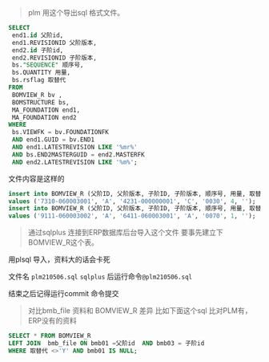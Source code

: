 > plm 用这个导出sql 格式文件。
```sql
SELECT
 end1.id 父阶id,
 end1.REVISIONID 父阶版本,
 end2.id 子阶id,
 end2.REVISIONID 子阶版本,
 bs."SEQUENCE" 顺序号,
 bs.QUANTITY 用量,
 bs.rsflag 取替代
FROM
 BOMVIEW_R bv ,
 BOMSTRUCTURE bs,
 MA_FOUNDATION end1,
 MA_FOUNDATION end2
WHERE
 bs.VIEWFK = bv.FOUNDATIONFK
 AND end1.GUID = bv.END1
 AND end1.LATESTREVISION LIKE '%mr%'
 AND bs.END2MASTERGUID = end2.MASTERFK
 AND end2.LATESTREVISION LIKE '%m%';
```
文件内容是这样的
 
```sql
insert into BOMVIEW_R (父阶ID, 父阶版本, 子阶ID, 子阶版本, 顺序号, 用量, 取替代)
values ('7310-060003001', 'A', '4231-000000001', 'C', '0030', 4, '');
insert into BOMVIEW_R (父阶ID, 父阶版本, 子阶ID, 子阶版本, 顺序号, 用量, 取替代)
values ('9111-060003002', 'A', '6411-060003001', 'A', '0070', 1, '');
```


>  通过sqlplus 连接到ERP数据库后台导入这个文件
要事先建立下BOMVIEW_R这个表。

用plsql 导入，资料大的话会卡死

文件名 `plm210506.sql` `sqlplus` 后运行命令`@plm210506.sql`

结束之后记得运行commit 命令提交

> 对比bmb_file 资料和 BOMVIEW_R 差异
比如下面这个sql 比对PLM有，ERP没有的资料

```sql
SELECT * FROM BOMVIEW_R
LEFT JOIN  bmb_file ON bmb01 =父阶id  AND bmb03 = 子阶id
WHERE 取替代 <>'Y' AND bmb01 IS NULL;
```